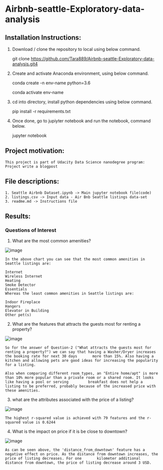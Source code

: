 # Airbnb-seattle-Exploratory-data-analysis

## Installation Instructions:
  1. Download / clone the repository to local using below command.
  
     git clone https://github.com/Tara889/Airbnb-seattle-Exploratory-data-analysis.git4
     
  2. Create and activate Anaconda environment, using below command.
  
     conda create -n env-name python=3.6
     
     conda activate env-name
     
  3. cd into directory, install python dependencies using below command.
  
     pip install -r requirements.txt
     
  4. Once done, go to jupiyter notebook and run the notebook, command below.
  
     jupyter notebook
     
 ## Project motivation:
    This project is part of Udacity Data Science nanodegree program: Project write a blogpost
    
 ## File descriptions:
    
    1. Seattle Airbnb Dataset.ipynb -> Main jupyter notebook file(code)
    2. listings.csv -> Input data - Air Bnb Seattle listings data-set
    3. readme.md -> Instructions file
    
 ## Results:
    
   ### Questions of Interest
   1) What are the most common amenities?
      
   ![image](https://user-images.githubusercontent.com/87708828/126874722-9e2482dd-11b7-4497-a9e6-e290ac059be6.png)
     
    In the above chart you can see that the most common amenities in Seattle listings are:

    Internet
    Wireless Internet
    Heating
    Smoke Detector
    Essentials
    Whereas the least common amenities in Seattle listings are:

    Indoor Fireplace
    Hangers
    Elevator in Building
    Other pet(s)

   2) What are the features that attracts the guests most for renting a property?

   ![image](https://user-images.githubusercontent.com/87708828/126874848-591157b2-d1b9-468e-8a03-0f294f68b986.png)
    
    So for the answer of Question-2 ("What attracts the guests most for renting a property?") we can say that having a Washer/Dryer increases the booking rate for next 30 days       more than 15%. Also having a kitchen and allowing pets are good ideas for increasing the popularity for a listing.

    Also when comparing different room_types, an "Entire home/apt" is more than 10% more popular than a private room or a shared room. It looks like having a pool or serving         breakfast does not help a listing to be preferred, probably because of the increased price with these amenities.

   3) what are the attributes associated with the price of a listing?
    
   ![image](https://user-images.githubusercontent.com/87708828/126874889-a4e10f4f-11db-4f82-9883-5a5a782c8d89.png)

    The highest r-squared value is achieved with 79 features and the r-squared value is 0.6244

   4) What is the impact on price if it is be close to downtown?

   ![image](https://user-images.githubusercontent.com/87708828/126874910-7964f604-bcee-4d47-a1e9-75c58a33311f.png)

    As can be seen above, the 'distance_from_downtown' feature has a negative effect on price. As the distance from downtown increases, the price of listing decreases. For one       kilometer additional distance from downtown, the price of listing decrease around 3 USD.
    

